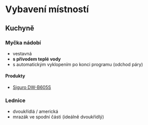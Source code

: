 # Vybavení místností

## Kuchyně

### Myčka nádobí
- vestavná
- **s přívodem teplé vody**
- s automatickým vyklopením po konci programu (odchod páry)

#### Produkty
- [Siguro DW-B605S](https://www.alza.cz/siguro-dw-b605s-profi-care-d12512306.htm)

### Lednice
  - dvoukřídlá / americká
  - mrazák ve spodní části (ideálně dvoukřídlý)
